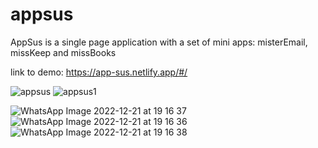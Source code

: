 # appsus

AppSus is a single page application with a set of mini apps: misterEmail, missKeep and missBooks


link to demo:
https://app-sus.netlify.app/#/

![appsus](https://user-images.githubusercontent.com/64427190/207841564-9993be2c-55c7-4cad-8bd5-f759fc7f7d07.png)
![appsus1](https://user-images.githubusercontent.com/64427190/207841571-8f6dca5f-2d57-42c3-b525-77faba579a99.png)

![WhatsApp Image 2022-12-21 at 19 16 37](https://user-images.githubusercontent.com/64427190/208965474-1eec7542-4d00-4b95-a2b6-004e51b7ba46.jpeg)
![WhatsApp Image 2022-12-21 at 19 16 36](https://user-images.githubusercontent.com/64427190/208965508-b00ea5b5-b284-4e1b-a34f-9ef0eac1677a.jpeg)
![WhatsApp Image 2022-12-21 at 19 16 38](https://user-images.githubusercontent.com/64427190/208965485-9d3994a4-0702-4001-b94f-24e910ccf0e2.jpeg)


